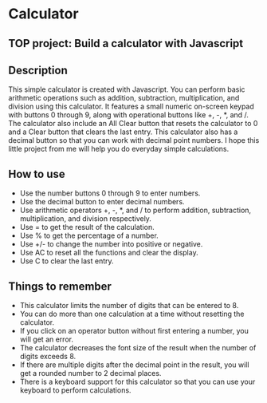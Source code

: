 # Calculator
## TOP project: Build a calculator with Javascript


## Description
This simple calculator is created with Javascript. You can perform basic arithmetic operations such as addition, subtraction, multiplication, and division using this calculator. It features a small numeric on-screen keypad with buttons 0 through 9, along with operational buttons like +, -, *, and /. The calculator also include an All Clear button that resets the calculator to 0 and a Clear button that clears the last entry. This calculator also has a decimal button so that you can work with decimal point numbers. I hope this little project from me will help you do everyday simple calculations.


## How to use
* Use the number buttons 0 through 9 to enter numbers.
* Use the decimal button to enter decimal numbers.
* Use arithmetic operators +, -, *, and / to perform addition, subtraction, multiplication, and division respectively.
* Use = to get the result of the calculation.
* Use % to get the percentage of a number.
* Use +/- to change the number into positive or negative.
* Use AC to reset all the functions and clear the display.
* Use C to clear the last entry.


## Things to remember
* This calculator limits the number of digits that can be entered to 8.
* You can do more than one calculation at a time without resetting the calculator.
* If you click on an operator button without first entering a number, you will get an error.
* The calculator decreases the font size of the result when the number of digits exceeds 8.
* If there are multiple digits after the decimal point in the result, you will get a rounded number to 2 decimal places.
* There is a keyboard support for this calculator so that you can use your keyboard to perform calculations.